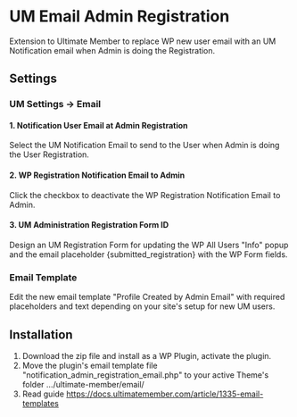 # UM Email Admin Registration
Extension to Ultimate Member to replace WP new user email with an UM Notification email when Admin is doing the Registration.
## Settings
### UM Settings -> Email
#### 1. Notification User Email at Admin Registration
Select the UM Notification Email to send to the User when Admin is doing the User Registration.
#### 2. WP Registration Notification Email to Admin
Click the checkbox to deactivate the WP Registration Notification Email to Admin.
#### 3. UM Administration Registration Form ID
Design an UM Registration Form for updating the WP All Users "Info" popup and the email placeholder {submitted_registration} with the WP Form fields.
### Email Template
Edit the new email template "Profile Created by Admin Email" with required placeholders and text depending on your site's setup for new UM users.
## Installation
1. Download the zip file and install as a WP Plugin, activate the plugin.
2. Move the plugin's email template file "notification_admin_registration_email.php" to your active Theme's folder .../ultimate-member/email/
3. Read guide https://docs.ultimatemember.com/article/1335-email-templates
